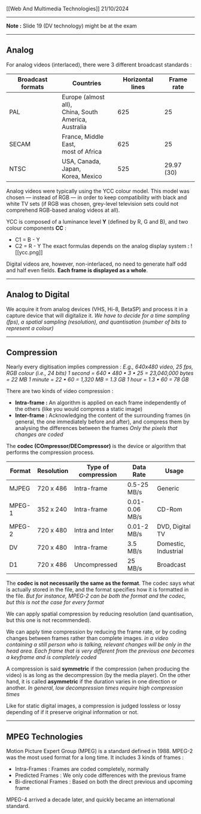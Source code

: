 [[Web And Multimedia Technologies]]
21/10/2024
****
**Note :** Slide 19 (DV technology) might be at the exam
****
## Analog

For analog videos (interlaced), there were 3 different broadcast standards :

| Broadcast formats | Countries                                                  | Horizontal lines | Frame rate |
| ----------------- | ---------------------------------------------------------- | ---------------- | ---------- |
| PAL               | Europe (almost all),<br>China, South<br>America, Australia | 625              | 25         |
| SECAM             | France, Middle East,<br>most of Africa                     | 625              | 25         |
| NTSC              | USA, Canada, Japan,<br>Korea, Mexico                       | 525              | 29.97 (30) |


Analog videos were typically using the YCC colour model. This model was chosen — instead of RGB — in order to keep compatibility with black and white TV sets (if RGB was chosen, grey-level television sets could not comprehend RGB-based analog videos at all).

YCC is composed of a luminance level **Y** (defined by R, G and B), and two colour components **CC** :
- C1 = B - Y
- C2 = R - Y
The exact formulas depends on the analog display system :
![[ycc.png]]


Digital videos are, however, non-interlaced, no need to generate half odd and half even fields. **Each frame is displayed as a whole**.


****
## Analog to Digital

We acquire it from analog devices (VHS, Hi-8, BetaSP) and process it in a capture device that will digitalize it.
	*We have to decide for a time sampling (fps), a spatial sampling (resolution), and quantisation (number of bits to represent a colour)*


****
## Compression

Nearly every digitisation implies compression :
	*E.g., 640x480 video, 25 fps, RGB colour (i.e., 24 bits)
	1 second = 640 • 480 • 3 • 25 = 23,040,000 bytes = 22 MB
	1 minute = 22 • 60 = 1,320 MB = 1.3 GB
	1 hour = 1.3 • 60 = 78 GB*

There are two kinds of video compression :
- **Intra-frame :** An algorithm is applied on each frame independently of the others (like you would compress a static image)
- **Inter-frame :** Acknowledging the content of the surrounding frames (in general, the one immediately before and after), and compress them by analysing the differences between the frames
	*Only the pixels that changes are coded*


The **codec (COmpressor/DECompressor)** is the device or algorithm that performs the compression process.

| Format | Resolution | Type of compression | Data Rate      | Usage                |
| ------ | ---------- | ------------------- | -------------- | -------------------- |
| MJPEG  | 720 x 486  | Intra-frame         | 0.5-25 MB/s    | Generic              |
| MPEG-1 | 352 x 240  | Intra-frame         | 0.01-0.06 MB/s | CD-Rom               |
| MPEG-2 | 720 x 480  | Intra and Inter     | 0.01-2 MB/s    | DVD, Digital TV      |
| DV     | 720 x 480  | Intra-frame         | 3.5 MB/s       | Domestic, Industrial |
| D1     | 720 x 486  | Uncompressed        | 25 MB/s        | Broadcast            |


The **codec is not necessarily the same as the format**. The codec says what is actually stored in the file, and the format specifies how it is formatted in the file.
	*But for instance, MPEG-2 can be both the format and the codec, but this is not the case for every format*


We can apply spatial compression by reducing resolution (and quantisation, but this one is not recommended).

We can apply time compression by reducing the frame rate, or by coding changes between frames rather than complete images.
	*in a video containing a still person who is talking, relevant changes will be only in the head area.
	Each frame that is very different from the previous one becomes a
	keyframe and is completely coded*


A compression is said **symmetric** if the compression (when producing the video) is as long as the decompression (by the media player). 
On the other hand, it is called **asymmetric** if the duration varies in one direction or another.
	*In general, low decompression times require high compression times*


Like for static digital images, a compression is judged lossless or lossy depending of if it preserve original information or not.


****
## MPEG Technologies

Motion Picture Expert Group (MPEG) is a standard defined in 1988.
MPEG-2 was the most used format for a long time. It includes 3 kinds of frames :
- Intra-Frames : Frames are coded completely, normally
- Predicted Frames : We only code differences with the previous frame
- Bi-directional Frames : Based on both the direct previous and upcoming frame


MPEG-4 arrived a decade later, and quickly became an international standard.